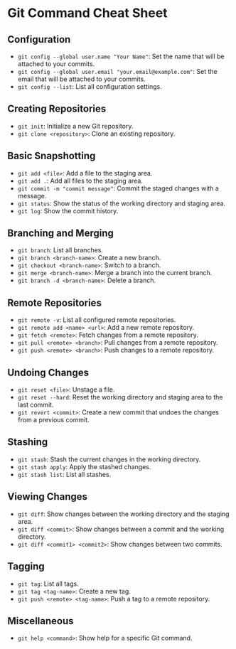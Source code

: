 # Git Command Cheat Sheet

## Configuration
- `git config --global user.name "Your Name"`: Set the name that will be attached to your commits.
- `git config --global user.email "your.email@example.com"`: Set the email that will be attached to your commits.
- `git config --list`: List all configuration settings.

## Creating Repositories
- `git init`: Initialize a new Git repository.
- `git clone <repository>`: Clone an existing repository.

## Basic Snapshotting
- `git add <file>`: Add a file to the staging area.
- `git add .`: Add all files to the staging area.
- `git commit -m "commit message"`: Commit the staged changes with a message.
- `git status`: Show the status of the working directory and staging area.
- `git log`: Show the commit history.

## Branching and Merging
- `git branch`: List all branches.
- `git branch <branch-name>`: Create a new branch.
- `git checkout <branch-name>`: Switch to a branch.
- `git merge <branch-name>`: Merge a branch into the current branch.
- `git branch -d <branch-name>`: Delete a branch.

## Remote Repositories
- `git remote -v`: List all configured remote repositories.
- `git remote add <name> <url>`: Add a new remote repository.
- `git fetch <remote>`: Fetch changes from a remote repository.
- `git pull <remote> <branch>`: Pull changes from a remote repository.
- `git push <remote> <branch>`: Push changes to a remote repository.

## Undoing Changes
- `git reset <file>`: Unstage a file.
- `git reset --hard`: Reset the working directory and staging area to the last commit.
- `git revert <commit>`: Create a new commit that undoes the changes from a previous commit.

## Stashing
- `git stash`: Stash the current changes in the working directory.
- `git stash apply`: Apply the stashed changes.
- `git stash list`: List all stashes.

## Viewing Changes
- `git diff`: Show changes between the working directory and the staging area.
- `git diff <commit>`: Show changes between a commit and the working directory.
- `git diff <commit1> <commit2>`: Show changes between two commits.

## Tagging
- `git tag`: List all tags.
- `git tag <tag-name>`: Create a new tag.
- `git push <remote> <tag-name>`: Push a tag to a remote repository.

## Miscellaneous
- `git help <command>`: Show help for a specific Git command.